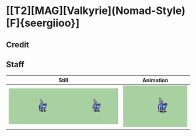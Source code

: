 # [\[T2\]\[MAG\]\[Valkyrie\]\(Nomad-Style\)\[F\]{seergiioo}]

## Credit


	
## Staff

| Still | Animation |
| :---: | :-------: |
| ![Staff still](./Staff_000.png) | ![Staff animation](./Staff.gif) |
